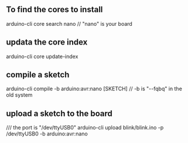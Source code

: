 

## To find the cores to install
arduino-cli core search nano // "nano" is your board

## updata the core index
arduino-cli core update-index

## compile a sketch
arduino-cli compile -b arduino:avr:nano [SKETCH] // -b is "--fqbq" in the old system

## upload a sketch to the board
/// the port is "/dev/ttyUSB0"
arduino-cli upload blink/blink.ino -p /dev/ttyUSB0 -b arduino:avr:nano

